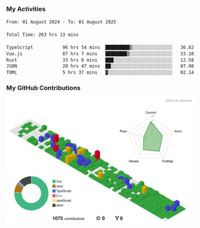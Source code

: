 ### My Activities

<!--START_SECTION:waka-->

```txt
From: 01 August 2024 - To: 01 August 2025

Total Time: 263 hrs 13 mins

TypeScript           96 hrs 54 mins  █████████▒░░░░░░░░░░░░░░░   36.82 %
Vue.js               87 hrs 7 mins   ████████▒░░░░░░░░░░░░░░░░   33.10 %
Rust                 33 hrs 6 mins   ███░░░░░░░░░░░░░░░░░░░░░░   12.58 %
JSON                 20 hrs 47 mins  ██░░░░░░░░░░░░░░░░░░░░░░░   07.90 %
TOML                 5 hrs 37 mins   ▓░░░░░░░░░░░░░░░░░░░░░░░░   02.14 %
```

<!--END_SECTION:waka-->

### My GitHub Contributions

![](./profile-3d-contrib/profile-gitblock.svg)
